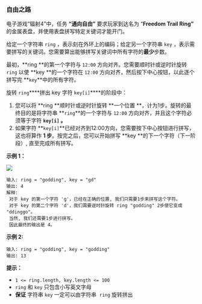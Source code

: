 ### 自由之路 ###
电子游戏“辐射4”中，任务 **“通向自由”** 要求玩家到达名为 “**Freedom Trail Ring”** 的金属表盘，并使用表盘拼写特定关键词才能开门。

给定一个字符串 `ring` ，表示刻在外环上的编码；给定另一个字符串 `key` ，表示需要拼写的关键词。您需要算出能够拼写关键词中所有字符的**最少**步数。

最初，**ring **的第一个字符与 `12:00` 方向对齐。您需要顺时针或逆时针旋转 `ring` 以使 **key **的一个字符在 `12:00` 方向对齐，然后按下中心按钮，以此逐个拼写完 **`key`**中的所有字符。

旋转 `ring`****拼出 key 字符 `key[i]`****的阶段中：

1. 您可以将 **ring **顺时针或逆时针旋转 **一个位置 **，计为1步。旋转的最终目的是将字符串 **`ring`**的一个字符与 `12:00` 方向对齐，并且这个字符必须等于字符 **`key[i]` 。**
2. 如果字符 **`key[i]`**已经对齐到12:00方向，您需要按下中心按钮进行拼写，这也将算作 **1 步**。按完之后，您可以开始拼写 **key **的下一个字符（下一阶段）, 直至完成所有拼写。


**示例 1：**

![](https://assets.leetcode.com/uploads/2018/10/22/ring.jpg)

```
输入: ring = "godding", key = "gd"
输出: 4
解释:
 对于 key 的第一个字符 'g'，已经在正确的位置, 我们只需要1步来拼写这个字符。 
 对于 key 的第二个字符 'd'，我们需要逆时针旋转 ring "godding" 2步使它变成 "ddinggo"。
 当然, 我们还需要1步进行拼写。
 因此最终的输出是 4。
```

**示例 2:**

```
输入: ring = "godding", key = "godding"
输出: 13
```



**提示：**

* `1 <= ring.length, key.length <= 100`
* `ring` 和 `key` 只包含小写英文字母
* **保证** 字符串 `key` 一定可以由字符串  `ring` 旋转拼出

